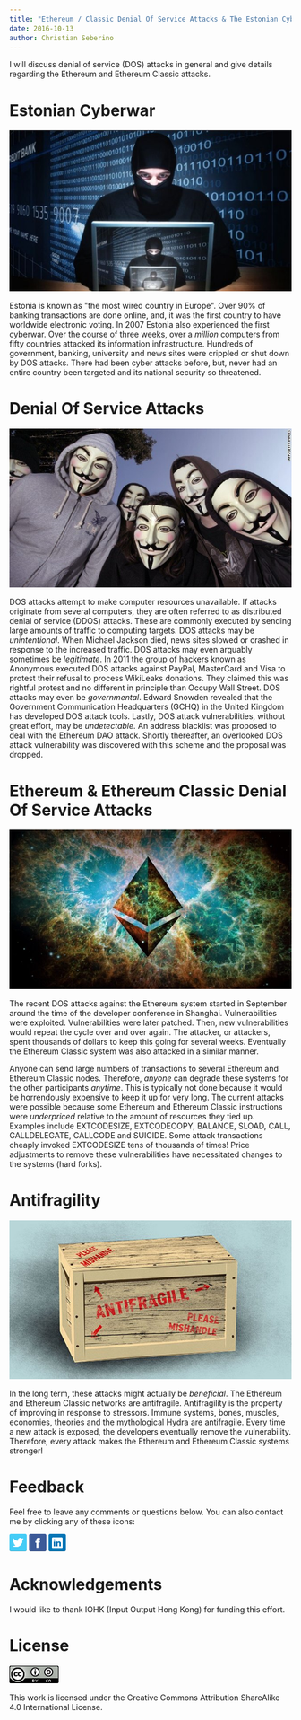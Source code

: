 ```yaml
---
title: "Ethereum / Classic Denial Of Service Attacks & The Estonian Cyberwar"
date: 2016-10-13
author: Christian Seberino
---
```


I will discuss denial of service (DOS) attacks in general and give details regarding the
Ethereum and Ethereum Classic attacks.

# Estonian Cyberwar

![cyberwar](./82ecd53e15.jpg)

Estonia is known as "the most wired country in Europe". Over 90% of banking transactions are done online, and, it was the first country to have worldwide electronic voting. In 2007 Estonia also experienced the first cyberwar. Over the course of three weeks, over a *million* computers from fifty countries attacked its information infrastructure.  Hundreds of government, banking, university and news sites were crippled or shut down by DOS attacks.  There had been cyber attacks before, but, never had an entire country been targeted and its national security so threatened.

# Denial Of Service Attacks

![anon](./82ed12c445.jpg)

DOS attacks attempt to make computer resources unavailable. If attacks originate from several computers, they are often referred to as distributed denial of service (DDOS) attacks. These are commonly executed by sending large amounts of traffic to computing targets. DOS attacks may be *unintentional*. When Michael Jackson died, news sites slowed or crashed in response to the increased traffic.  DOS attacks may even arguably sometimes be *legitimate*.  In 2011 the group of hackers known as Anonymous executed DOS attacks against PayPal, MasterCard and Visa to protest their refusal to process WikiLeaks donations.  They claimed this was rightful protest and no different in principle than Occupy Wall Street.  DOS attacks may even be *governmental*.  Edward Snowden revealed that the Government Communication Headquarters (GCHQ) in the United Kingdom has developed DOS attack tools. Lastly, DOS attack vulnerabilities, without great effort, may be *undetectable*.  An address blacklist was proposed to deal with the Ethereum DAO attack.  Shortly thereafter, an overlooked DOS attack vulnerability was discovered with this scheme and the proposal was dropped.

# Ethereum & Ethereum Classic Denial Of Service Attacks

![ethlogo](./82ed206b72.jpg)

The recent DOS attacks against the Ethereum system started in September around the time of the developer conference in Shanghai. Vulnerabilities were exploited.  Vulnerabilities were later patched.  Then, new vulnerabilities would repeat the cycle over and over again. The attacker, or attackers, spent thousands of dollars to keep this going for several weeks. Eventually the Ethereum Classic system was also attacked in a similar manner.

Anyone can send large numbers of transactions to several Ethereum and Ethereum Classic nodes. Therefore, *anyone* can degrade these systems for the other participants *anytime*.  This is typically not done because it would be horrendously expensive to keep it up for very long. The current attacks were possible because some Ethereum and Ethereum Classic instructions were *underpriced* relative to the amount of resources they tied up. Examples include EXTCODESIZE, EXTCODECOPY, BALANCE, SLOAD, CALL, CALLDELEGATE, CALLCODE and SUICIDE. Some attack transactions cheaply invoked EXTCODESIZE tens of thousands of times!  Price adjustments to remove these vulnerabilities have necessitated changes to the systems (hard forks).

# Antifragility

![antifrag](./82ed2780ed.jpg)

In the long term, these attacks might actually be *beneficial*.  The Ethereum and Ethereum Classic networks are antifragile. Antifragility is the property of improving in response to stressors. Immune systems, bones, muscles, economies, theories and the mythological Hydra are antifragile. Every time a new attack is exposed, the developers eventually remove the vulnerability. Therefore, every attack makes the Ethereum and Ethereum Classic systems stronger!

# Feedback

Feel free to leave any comments or questions below.  You can also contact me by clicking any of these icons:

[![twitter](./fcbc8685c1.png)](https://twitter.com/chris_seberino) [![facebook](./fcbc627df9.png)](https://www.facebook.com/cseberino) [![linkedin](./fcbcf09c9e.png)](https://www.linkedin.com/in/christian-seberino-776897110)

# Acknowledgements

I would like to thank IOHK (Input Output Hong Kong) for funding this effort.

# License

![license](./88x31.png)

This work is licensed under the Creative Commons Attribution ShareAlike 4.0 International License.

